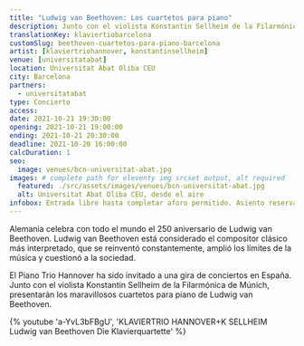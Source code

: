 ```yaml
---
title: "Ludwig van Beethoven: Los cuartetos para piano"
description: Junto con el violista Konstantin Sellheim de la Filarmónica de Múnich, el Trío de Piano de Hannover presenta los cuartetos para piano de Ludwig van Beethoven.
translationKey: klaviertiobarcelona
customSlug: beethoven-cuartetos-para-piano-barcelona
artist: [klaviertriohannover, konstantinsellheim]
venue: [universitatabat]
location: Universitat Abat Oliba CEU
city: Barcelona
partners:
  - universitatabat
type: Concierto
access:
date: 2021-10-21 19:30:00
opening: 2021-10-21 19:00:00
ending: 2021-10-21 20:30:00
deadline: 2021-10-20 16:00:00
calcDuration: 1
seo:
  image: venues/bcn-universitat-abat.jpg
images: # complete path for eleventy img srcset output, alt required
  featured: ./src/assets/images/venues/bcn-universitat-abat.jpg
  alt: Universitat Abat Oliba CEU, desde el aire
infobox: Entrada libre hasta completar aforo permitido. Asiento reservado solo con invitación personal de la Fundación Goethe.
---
```


Alemania celebra con todo el mundo el 250 aniversario de Ludwig van Beethoven. Ludwig van Beethoven está considerado el compositor clásico más interpretado, que se reinventó constantemente, amplió los límites de la música y cuestionó a la sociedad.

El Piano Trio Hannover ha sido invitado a una gira de conciertos en España. Junto con el violista Konstantin Sellheim de la Filarmónica de Múnich, presentarán los maravillosos cuartetos para piano de Ludwig van Beethoven.

{% youtube 'a-YvL3bFBgU', 'KLAVIERTRIO HANNOVER+K SELLHEIM Ludwig van Beethoven Die Klavierquartette' %}
